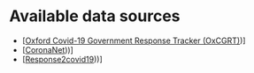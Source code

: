 # Available data sources
- [[Oxford Covid-19 Government Response Tracker (OxCGRT)](https://github.com/CSSEGISandData/COVID-19](https://github.com/OxCGRT/covid-policy-tracker)))]
- [[CoronaNet](https://www.coronanet-project.org/download.html?)))]
- [[Response2covid19](https://response2covid19.org/)))]
